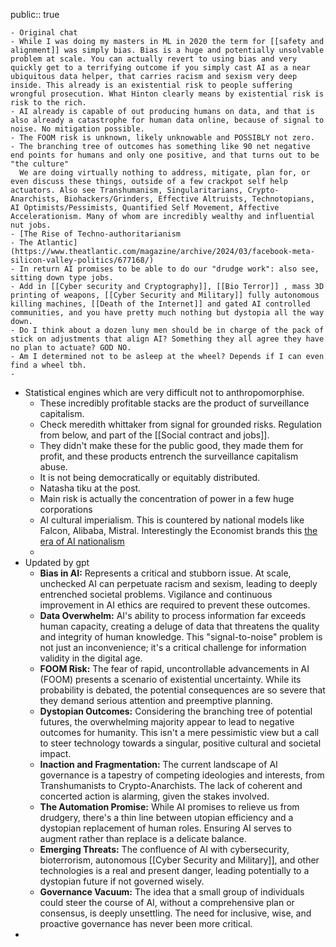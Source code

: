 public:: true

	- Original chat
	- While I was doing my masters in ML in 2020 the term for [[safety and alignment]] was simply bias. Bias is a huge and potentially unsolvable problem at scale. You can actually revert to using bias and very quickly get to a terrifying outcome if you simply cast AI as a near ubiquitous data helper, that carries racism and sexism very deep inside. This already is an existential risk to people suffering wrongful prosecution. What Hinton clearly means by existential risk is risk to the rich.
	- AI already is capable of out producing humans on data, and that is also already a catastrophe for human data online, because of signal to noise. No mitigation possible.
	- The FOOM risk is unknown, likely unknowable and POSSIBLY not zero.
	- The branching tree of outcomes has something like 90 net negative end points for humans and only one positive, and that turns out to be "the culture"
	  We are doing virtually nothing to address, mitigate, plan for, or even discuss these things, outside of a few crackpot self help actuators. Also see Transhumanism, Singularitarians, Crypto-Anarchists, Biohackers/Grinders, Effective Altruists, Technotopians, AI Optimists/Pessimists, Quantified Self Movement, Affective Accelerationism. Many of whom are incredibly wealthy and influential nut jobs.
	- [The Rise of Techno-authoritarianism
	- The Atlantic](https://www.theatlantic.com/magazine/archive/2024/03/facebook-meta-silicon-valley-politics/677168/)
	- In return AI promises to be able to do our "drudge work": also see, sitting down type jobs.
	- Add in [[Cyber security and Cryptography]], [[Bio Terror]] , mass 3D printing of weapons, [[Cyber Security and Military]] fully autonomous killing machines, [[Death of the Internet]] and gated AI controlled communities, and you have pretty much nothing but dystopia all the way down.
	- Do I think about a dozen luny men should be in charge of the pack of stick on adjustments that align AI? Something they all agree they have no plan to actuate? GOD NO.
	- Am I determined not to be asleep at the wheel? Depends if I can even find a wheel tbh.
	-
- Statistical engines which are very difficult not to anthropomorphise.
	- These incredibly profitable stacks are the product of surveillance capitalism.
	- Check meredith whittaker from signal for grounded risks. Regulation from below, and part of the [[Social contract and jobs]].
	- They didn't make these for the public good, they made them for profit, and these products entrench the surveillance capitalism abuse.
	- It is not being democratically or equitably distributed.
	- Natasha tiku at the post.
	- Main risk is actually the concentration of power in a few huge corporations
	- AI cultural imperialism. This is countered by national models like Falcon, Alibaba, Mistral. Interestingly the Economist brands this [the era of AI nationalism](https://www.economist.com/business/2024/01/01/welcome-to-the-era-of-ai-nationalism)
	-
- Updated by gpt
	- **Bias in AI:** Represents a critical and stubborn issue. At scale, unchecked AI can perpetuate racism and sexism, leading to deeply entrenched societal problems. Vigilance and continuous improvement in AI ethics are required to prevent these outcomes.
	- **Data Overwhelm:** AI's ability to process information far exceeds human capacity, creating a deluge of data that threatens the quality and integrity of human knowledge. This "signal-to-noise" problem is not just an inconvenience; it's a critical challenge for information validity in the digital age.
	- **FOOM Risk:** The fear of rapid, uncontrollable advancements in AI (FOOM) presents a scenario of existential uncertainty. While its probability is debated, the potential consequences are so severe that they demand serious attention and preemptive planning.
	- **Dystopian Outcomes:** Considering the branching tree of potential futures, the overwhelming majority appear to lead to negative outcomes for humanity. This isn't a mere pessimistic view but a call to steer technology towards a singular, positive cultural and societal impact.
	- **Inaction and Fragmentation:** The current landscape of AI governance is a tapestry of competing ideologies and interests, from Transhumanists to Crypto-Anarchists. The lack of coherent and concerted action is alarming, given the stakes involved.
	- **The Automation Promise:** While AI promises to relieve us from drudgery, there's a thin line between utopian efficiency and a dystopian replacement of human roles. Ensuring AI serves to augment rather than replace is a delicate balance.
	- **Emerging Threats:** The confluence of AI with cybersecurity, bioterrorism, autonomous [[Cyber Security and Military]], and other technologies is a real and present danger, leading potentially to a dystopian future if not governed wisely.
	- **Governance Vacuum:** The idea that a small group of individuals could steer the course of AI, without a comprehensive plan or consensus, is deeply unsettling. The need for inclusive, wise, and proactive governance has never been more critical.
-